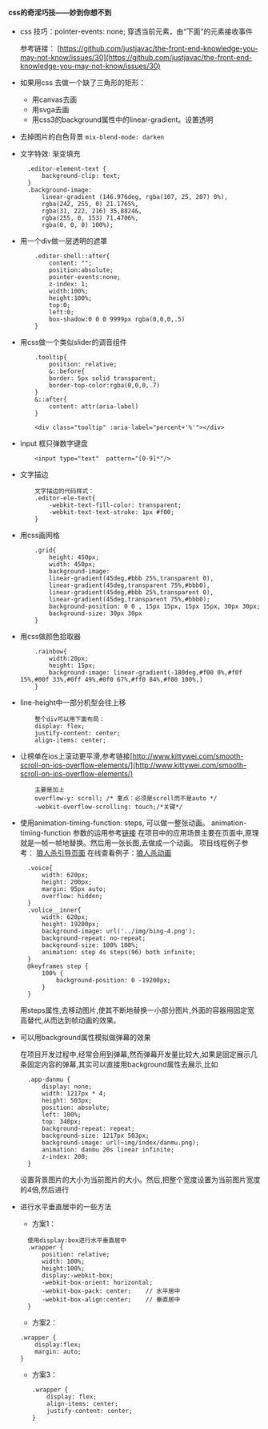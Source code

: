 #### css的奇淫巧技——妙到你想不到

* css 技巧：pointer-events: none; 穿透当前元素，由“下面”的元素接收事件
 
    参考链接： [https://github.com/justjavac/the-front-end-knowledge-you-may-not-know/issues/30](https://github.com/justjavac/the-front-end-knowledge-you-may-not-know/issues/30)

* 如果用css 去做一个缺了三角形的矩形： 

    - 用canvas去画
    - 用svga去画
    - 用css3的background属性中的linear-gradient。设置透明
* 去掉图片的白色背景
    `mix-blend-mode: darken`
* 文字特效: 渐变填充
    >   
        .editor-element-text { 
            background-clip: text; 
        }
        .background-image: 
            linear-gradient (146.976deg, rgba(107, 25, 207) 0%),
            rgba(242, 255, 0) 21.1765%,
            rgba(31, 222, 216) 35,8824&,
            rgba(255, 0, 153) 71.4706%,
            rgba(0, 0, 0) 100%);

* 用一个div做一层透明的遮罩

    ```
        .editer-shell::after{
            content: "";
            position:absolute;
            pointer-events:none;
            z-index: 1;
            width:100%;
            height:100%;
            top:0;
            left:0;
            box-shadow:0 0 0 9999px rgba(0,0,0,.5)
        }
    ```

* 用css做一个类似slider的调音组件
    ```
        .tooltip{
            position: relative;
            &::before{
            border: 5px solid transparent;
            border-top-color:rgba(0,0,0,.7)
        }
        &::after{
            content: attr(aria-label)
        }
        
        <div class="tooltip" :aria-label="percent+'%'"></div>

    ```
    
* input 框只弹数字键盘

    ```
        <input type="text"  pattern="[0-9]*"/>
    ```

* 文字描边

    ```
        文字描边的代码样式：
        .editor-ele-text{
            -webkit-text-fill-color: transparent;
            -webkit-text-text-stroke: 1px #f00;
        }

    ```

* 用css画网格

    ```
        .grid{
            height: 450px;
            width: 450px;
            background-image:
            linear-gradient(45deg,#bbb 25%,transparent 0),
            linear-gradient(45deg,transparent 75%,#bbb0),
            linear-gradient(45deg,#bbb 25%,transparent 0),
            linear-gradient(45deg,transparent 75%,#bbb0);
            background-position: 0 0 , 15px 15px, 15px 15px, 30px 30px;
            background-size: 30px 30px 
        }
    ```

* 用css做颜色拾取器

    ```
        .rainbow{
            width:20px;
            height: 15px;
            background-image: linear-gradient(-180deg,#f00 0%,#f0f 15%,#00f 33%,#0ff 49%,#0f0 67%,#ff0 84%,#f00 100%,)
        }
    ```

* line-height中一部分机型会往上移

    ```     
        整个div可以用下面布局：   
        display: flex;
        justify-content: center;
        align-items: center;
    
    ```
* 让榜单在ios上滚动更平滑,参考链接[http://www.kittywei.com/smooth-scroll-on-ios-overflow-elements/](http://www.kittywei.com/smooth-scroll-on-ios-overflow-elements/)

    ```
        主要是加上 
        overflow-y: scroll; /* 重点：必须是scroll而不是auto */
        -webkit-overflow-scrolling: touch;/*关键*/
    ```

* 使用animation-timing-function: steps, 可以做一整张动画。 
  animation-timing-function 参数的运用参考[链接](https://idiotwu.me/understanding-css3-timing-function-steps/)
  在项目中的应用场景主要在页面中,原理就是一帧一帧地替换。然后用一张长图,去做成一个动画。
  项目线程例子参考： [狼人杀引导页面](http://git.yypm.com/lrs/guide-201704-feat-mob/blob/master/src/css/module/guide/_guide.scss)
  在线查看例子：[狼人杀动画](http://langrensha.yy.com/a/guide/index.html)

  ```
    .voice{
        width: 620px;
        height: 200px;
        margin: 95px auto;
        overflow: hidden;
    }
    .volice__inner{ 
        width: 620px;
        height: 19200px;
        background-image: url('../img/bing-4.png');
        background-repeat: no-repeat;
        background-size: 100% 100%;
        animation: step 4s steps(96) both infinite;
    }
    @keyframes step {
        100% {
            background-position: 0 -19200px;
        }
    }
  ```
  用steps属性,去移动图片,使其不断地替换一小部分图片,外面的容器用固定宽高替代,从而达到帧动画的效果。

* 可以用background属性模拟做弹幕的效果

  在项目开发过程中,经常会用到弹幕,然而弹幕开发量比较大,如果是固定展示几条固定内容的弹幕,其实可以直接用background属性去展示,比如
    > 
        .app-danmu {
            display: none;
            width: 1217px * 4;
            height: 503px;
            position: absolute;
            left: 100%;
            top: 340px;
            background-repeat: repeat;
            background-size: 1217px 503px;
            background-image: url(~img/index/danmu.png);
            animation: danmu 20s linear infinite;
            z-index: 200;
        }
    设置背景图片的大小为当前图片的大小。然后,把整个宽度设置为当前图片宽度的4倍,然后进行
* 进行水平垂直居中的一些方法

  - 方案1：
  ```
    使用display:box进行水平垂直居中
    .wrapper {
        position: relative;
        width: 100%;
        height:100%;
        display:-webkit-box;
        -webkit-box-orient: horizontal;
        -webkit-box-pack: center;    // 水平居中
        -webkit-box-align:center;    // 垂直居中
    }
  ```

   - 方案2：
    ``` 
    .wrapper {
        display:flex;
        margin: auto;
    }
    ```

  - 方案3：
    ``` 
    .wrapper {
        display: flex;
        align-items: center;
        justify-content: center;
    }
    ```

